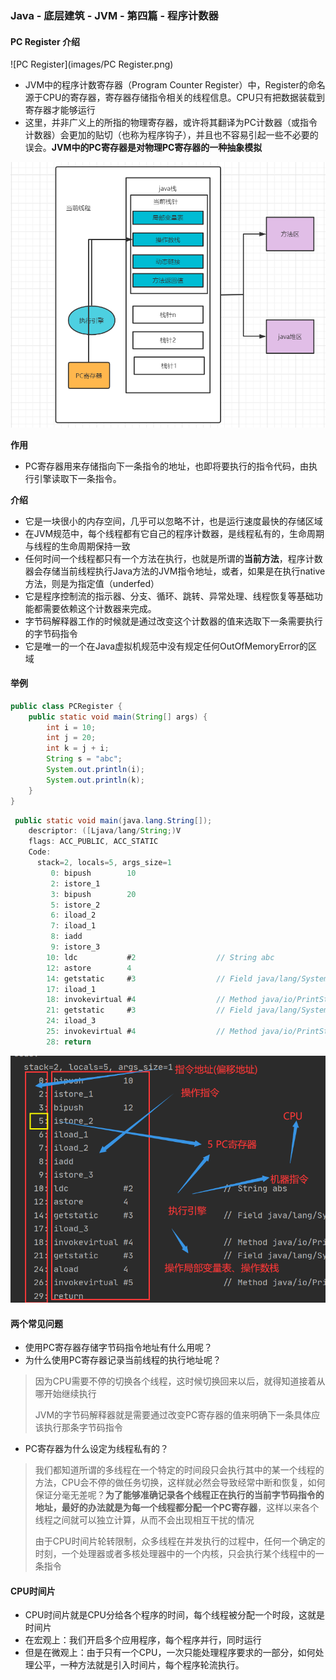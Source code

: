 ###  Java - 底层建筑 - JVM - 第四篇 - 程序计数器

####  PC Register 介绍

![PC Register](images/PC Register.png)

- JVM中的程序计数寄存器（Program Counter Register）中，Register的命名源于CPU的寄存器，寄存器存储指令相关的线程信息。CPU只有把数据装载到寄存器才能够运行
- 这里，并非广义上的所指的物理寄存器，或许将其翻译为PC计数器（或指令计数器）会更加的贴切（也称为程序钩子），并且也不容易引起一些不必要的误会。**JVM中的PC寄存器是对物理PC寄存器的一种抽象模拟**

![PC寄存器作用](images/PC寄存器作用.png)

**作用**

- PC寄存器用来存储指向下一条指令的地址，也即将要执行的指令代码，由执行引擎读取下一条指令。

**介绍**

- 它是一块很小的内存空间，几乎可以忽略不计，也是运行速度最快的存储区域
- 在JVM规范中，每个线程都有它自己的程序计数器，是线程私有的，生命周期与线程的生命周期保持一致
- 任何时间一个线程都只有一个方法在执行，也就是所谓的**当前方法**，程序计数器会存储当前线程执行Java方法的JVM指令地址，或者，如果是在执行native方法，则是为指定值（underfed）
- 它是程序控制流的指示器、分支、循环、跳转、异常处理、线程恢复等基础功能都需要依赖这个计数器来完成。
- 字节码解释器工作的时候就是通过改变这个计数器的值来选取下一条需要执行的字节码指令
- 它是唯一的一个在Java虚拟机规范中没有规定任何OutOfMemoryError的区域

####  举例

```java
public class PCRegister {
    public static void main(String[] args) {
        int i = 10;
        int j = 20;
        int k = j + i;
        String s = "abc";
        System.out.println(i);
        System.out.println(k);
    }
}
```

```java
 public static void main(java.lang.String[]);
    descriptor: ([Ljava/lang/String;)V
    flags: ACC_PUBLIC, ACC_STATIC
    Code:
      stack=2, locals=5, args_size=1
         0: bipush        10
         2: istore_1
         3: bipush        20
         5: istore_2
         6: iload_2
         7: iload_1
         8: iadd
         9: istore_3
        10: ldc           #2                  // String abc
        12: astore        4
        14: getstatic     #3                  // Field java/lang/System.out:Ljava/io/PrintStream;
        17: iload_1
        18: invokevirtual #4                  // Method java/io/PrintStream.println:(I)V
        21: getstatic     #3                  // Field java/lang/System.out:Ljava/io/PrintStream;
        24: iload_3
        25: invokevirtual #4                  // Method java/io/PrintStream.println:(I)V
        28: return
```

![编译文件解析](images/编译文件解析.png)

####  两个常见问题

- 使用PC寄存器存储字节码指令地址有什么用呢？
- 为什么使用PC寄存器记录当前线程的执行地址呢？

> 因为CPU需要不停的切换各个线程，这时候切换回来以后，就得知道接着从哪开始继续执行
>
> JVM的字节码解释器就是需要通过改变PC寄存器的值来明确下一条具体应该执行那条字节码指令

- PC寄存器为什么设定为线程私有的？

> 我们都知道所谓的多线程在一个特定的时间段只会执行其中的某一个线程的方法，CPU会不停的做任务切换，这样就必然会导致经常中断和恢复，如何保证分毫无差呢？**为了能够准确记录各个线程正在执行的当前字节码指令的地址，最好的办法就是为每一个线程都分配一个PC寄存器**，这样以来各个线程之间就可以独立计算，从而不会出现相互干扰的情况
>
> 由于CPU时间片轮转限制，众多线程在并发执行的过程中，任何一个确定的时刻，一个处理器或者多核处理器中的一个内核，只会执行某个线程中的一条指令

#### CPU时间片

- CPU时间片就是CPU分给各个程序的时间，每个线程被分配一个时段，这就是时间片
- 在宏观上：我们开启多个应用程序，每个程序并行，同时运行
- 但是在微观上：由于只有一个CPU，一次只能处理程序要求的一部分，如何处理公平，一种方法就是引入时间片，每个程序轮流执行。